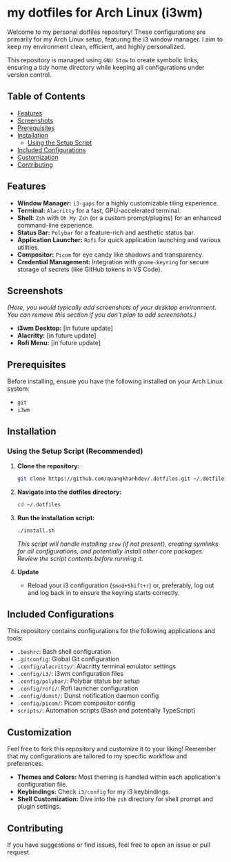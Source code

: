 # my dotfiles for Arch Linux (i3wm)

Welcome to my personal dotfiles repository! These configurations are primarily for my Arch Linux setup, featuring the i3 window manager. I aim to keep my environment clean, efficient, and highly personalized.

This repository is managed using `GNU Stow` to create symbolic links, ensuring a tidy home directory while keeping all configurations under version control.

## Table of Contents

* [Features](#features)
* [Screenshots](#screenshots)
* [Prerequisites](#prerequisites)
* [Installation](#installation)
    * [Using the Setup Script](#using-the-setup-script)
* [Included Configurations](#included-configurations)
* [Customization](#customization)
* [Contributing](#contributing)

## Features

* **Window Manager:** `i3-gaps` for a highly customizable tiling experience.
* **Terminal:** `Alacritty` for a fast, GPU-accelerated terminal.
* **Shell:** `Zsh` with `Oh My Zsh` (or a custom prompt/plugins) for an enhanced command-line experience.
* **Status Bar:** `Polybar` for a feature-rich and aesthetic status bar.
* **Application Launcher:** `Rofi` for quick application launching and various utilities.
* **Compositor:** `Picom` for eye candy like shadows and transparency.
* **Credential Management:** Integration with `gnome-keyring` for secure storage of secrets (like GitHub tokens in VS Code).

## Screenshots

*(Here, you would typically add screenshots of your desktop environment. You can remove this section if you don't plan to add screenshots.)*

* **i3wm Desktop:** [in future update]
* **Alacritty:** [in future update]
* **Rofi Menu:** [in future update]

## Prerequisites

Before installing, ensure you have the following installed on your Arch Linux system:

* `git`
* `i3wm`

## Installation

### Using the Setup Script (Recommended)

1.  **Clone the repository:**
    ```bash
    git clone https://github.com/quangkhanhdev/.dotfiles.git ~/.dotfiles
    ```

2.  **Navigate into the dotfiles directory:**
    ```bash
    cd ~/.dotfiles
    ```

3.  **Run the installation script:**
    ```bash
    ./install.sh
    ```
    *This script will handle installing `stow` (if not present), creating symlinks for all configurations, and potentially install other core packages. Review the script contents before running it.*

4.  **Update**
    * Reload your i3 configuration (`$mod+Shift+r`) or, preferably, log out and log back in to ensure the keyring starts correctly.

## Included Configurations

This repository contains configurations for the following applications and tools:

* `.bashrc`: Bash shell configuration
* `.gitconfig`: Global Git configuration
* `.config/alacritty/`: Alacritty terminal emulator settings
* `.config/i3/`: i3wm configuration files
* `.config/polybar/`: Polybar status bar setup
* `.config/rofi/`: Rofi launcher configuration
* `.config/dunst/`: Dunst notification daemon config
* `.config/picom/`: Picom compositor config
* `scripts/`: Automation scripts (Bash and potentially TypeScript)

## Customization

Feel free to fork this repository and customize it to your liking! Remember that my configurations are tailored to my specific workflow and preferences.

* **Themes and Colors:** Most theming is handled within each application's configuration file.
* **Keybindings:** Check `i3/config` for my i3 keybindings.
* **Shell Customization:** Dive into the `zsh` directory for shell prompt and plugin settings.

## Contributing

If you have suggestions or find issues, feel free to open an issue or pull request.
